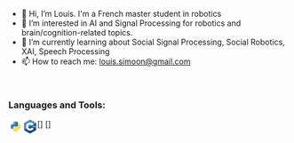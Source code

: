 - 👋 Hi, I’m Louis. I'm a French master student in robotics 
- 👀 I’m interested in AI and Signal Processing for robotics and brain/cognition-related topics.
- 🌱 I’m currently learning about Social Signal Processing, Social Robotics, XAI, Speech Processing
- 📫 How to reach me: louis.simoon@gmail.com

<br />

### Languages and Tools:

[<img align="left" alt="Python" width="26px" src="https://raw.githubusercontent.com/github/explore/80688e429a7d4ef2fca1e82350fe8e3517d3494d/topics/python/python.png"/>]
[<img align="left" alt="C++" width="26px" src="https://raw.githubusercontent.com/github/explore/80688e429a7d4ef2fca1e82350fe8e3517d3494d/topics/cpp/cpp.png"/>]
